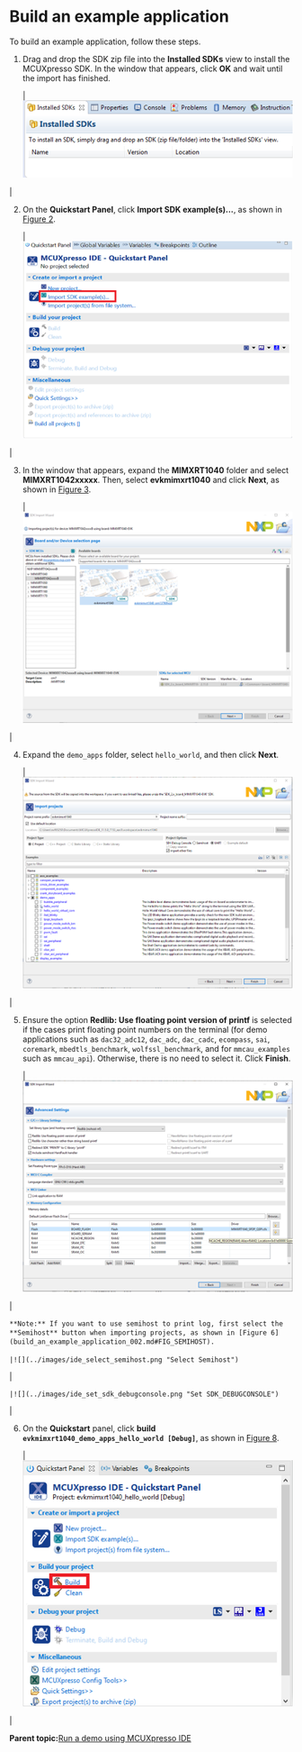 # Build an example application

To build an example application, follow these steps.

1.  Drag and drop the SDK zip file into the **Installed SDKs** view to install the MCUXpresso SDK. In the window that appears, click **OK** and wait until the import has finished.

    |![](../images/ide_install_an_sdk.png "Install an SDK")

|

2.  On the **Quickstart Panel**, click **Import SDK example\(s\)…**, as shown in [Figure 2](build_an_example_application_002.md#FIG_IMPORTANSDKEXAMPLE).

    |![](../images/ide_import_sdk_example.png "Import an SDK example")

|

3.  In the window that appears, expand the **MIMXRT1040** folder and select **MIMXRT1042xxxxx**. Then, select **evkmimxrt1040** and click **Next**, as shown in [Figure 3](build_an_example_application_002.md#FIG_SELECTBOARD).

    |![](../images/ide_select_evkb-imxrt1040_board.png "Select MIMXRT1040-EVK board")

|

4.  Expand the `demo_apps` folder, select `hello_world`, and then click **Next**.

    |![](../images/ide_select_hello_world.png "Select hello_world")

|

5.  Ensure the option **Redlib: Use floating point version of printf** is selected if the cases print floating point numbers on the terminal \(for demo applications such as `dac32_adc12`, `dac_adc`, `dac_cadc`, `ecompass`, `sai`, `coremark`, `mbedtls_benchmark`, `wolfssl_benchmark`, and for `mmcau_examples` such as `mmcau_api`\). Otherwise, there is no need to select it. Click **Finish**.

    |![](../images/ide_select_user_floating_print_version_of_printf.png "Select User floating point version of printf")

|

    **Note:** If you want to use semihost to print log, first select the **Semihost** button when importing projects, as shown in [Figure 6](build_an_example_application_002.md#FIG_SEMIHOST).

    |![](../images/ide_select_semihost.png "Select Semihost")

|

    |![](../images/ide_set_sdk_debugconsole.png "Set SDK_DEBUGCONSOLE")

|

6.  On the **Quickstart** panel, click **build `evkmimxrt1040_demo_apps_hello_world [Debug]`**, as shown in [Figure 8](build_an_example_application_002.md#FIG_BUILDHELLWORLD).

    |![](../images/ide_build_hello_world_case.png "Build hello world case")

|


**Parent topic:**[Run a demo using MCUXpresso IDE](../topics/run_a_demo_using_mcuxpresso_ide.md)

